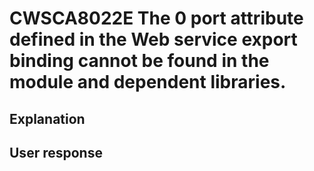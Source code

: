 # CWSCA8022E The 0 port attribute defined in the Web service export binding cannot be found in the module and dependent libraries.

## Explanation

## User response